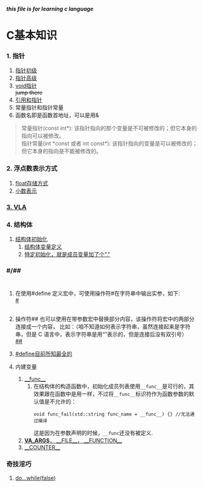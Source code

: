 ___this file is for learning c language___    

# C基本知识
###  1.  指针   
1.  [指针初级](https://zhuanlan.zhihu.com/p/93449463)   
2.  [指针高级](https://zhuanlan.zhihu.com/p/94518185)   
3.  [void指针](https://www.cnblogs.com/wuyudong/p/c-void-point.html)    
    <span id="jump1">~~jump there~~</span>
4.  [引用和指针](http://irootlee.com/juicer_pointer_reference/)   
5.  常量指针和指针常量    
6.  函数名即是函数首地址，可以是用&   

> 常量指针(const int\*): 该指针指向的那个变量是不可被修改的；但它本身的指向可以被修改。  
> 指针常量(int \*const 或者 int const\*): 该指针指向的变量是可以被修改的；但它本身的指向是不能被修改的。  

###   2.  浮点数表示方式   
1.  [float存储方式](http://blog.sina.com.cn/s/blog_973657a00102x2do.html) 
2.  [小数表示](https://blog.csdn.net/github_33873969/article/details/78040129)   

###  [3.  VLA](https://www.cnblogs.com/Suzzz/p/4117431.html)   

###  4.  结构体  
1.  [结构体初始化](https://www.cnblogs.com/clover-toeic/p/3737189.html)   
    1.  [结构体变量定义](https://www.runoob.com/cprogramming/c-structures.html)       
    2.  [特定初始化，就是成员变量加了个"."](https://blog.csdn.net/comwise/article/details/9087279)   

###  #/##   
1.  #   
    在使用#define 定义宏中，可使用操作符#在字符串中输出实参，如下:    
    [#](../pictures/4.jpg "#")    
2.  ##  
    操作符## 也可以使用在带参数宏中替换部分内容，该操作符将宏中的两部分连接成一个内容， 比如：（咱不知道如何表示字符串，虽然连接起来是字符串，但是 C 语言中，表示字符串是用“”表示的，但是连接后没有双引号）   
    [##](../pictures/5.jpg "##")    
3.  [#define目前所知最全的](http://c.biancheng.net/view/446.html)     

5.  内建变量  
    1.  [\_\_func\_\_](https://blog.csdn.net/u011308691/article/details/45015613)     
        1.  在结构体的构造函数中，初始化成员列表使用`__func__`是可行的，其效果跟在函数中是用一样，不过将`__func__`标识符作为函数参数的默认值是不允许的：    
            ```
            void func_fail(std::string func_name = __func__) {} //无法通过编译
            ```
            这是因为在参数声明的时候，`__func`还没有被定义.   
    2.  [__VA_ARGS__， \_\_FILE\_\_， \_\_FUNCTION\_\_](https://blog.csdn.net/yiya1989/article/details/7849588)   
    3.  [\_\_COUNTER\_\_](https://zhuanlan.zhihu.com/p/64479211)    

###  奇技淫巧  
1.  [do...while(false)](https://blog.csdn.net/this_capslock/article/details/41843371)   

